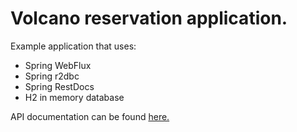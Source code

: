 # Volcano reservation application.

Example application that uses:
- Spring WebFlux
- Spring r2dbc
- Spring RestDocs
- H2 in memory database

API documentation can be found [here.](/docs/index.html)
